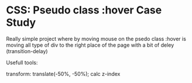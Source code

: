 # CSS: Pseudo class :hover Case Study

Really simple project where by moving mouse on the <span></span> psedo class :hover is moving all type of div to the right place of the page with a bit of deley (transition-delay) 

Usefull tools:

transform: translate(-50%, -50%);
calc 
z-index


